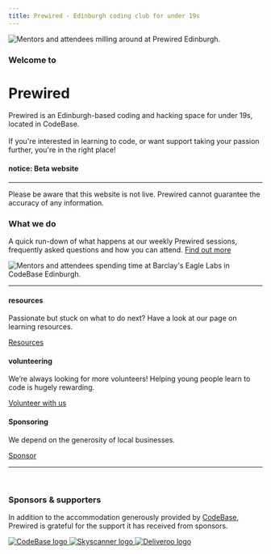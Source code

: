 ```yaml
---
title: Prewired - Edinburgh coding club for under 19s
---
```


<div class="split">
    <div class="split-piece split-center split-50 d-flex">
        <div class="img-container">
            <img src="/assets/images/misc/luke-at-codebase.jpg" alt="Mentors and attendees milling around at Prewired Edinburgh.">
        </div>
    </div>
    <div class="split-piece split-50">
        <h3>Welcome to</h3>
        <h1 role="heading">Prewired</h1>
        <p>
            Prewired is an Edinburgh-based coding and hacking space for under 19s, located in CodeBase.<br><br>
            If you're interested in learning to code, or want support taking your passion further, you're in the right place!
        </p>
    </div>
</div>

<div class="message-banner message-alert">
    <h4>notice: Beta website</h4>
    <hr>
    <p>
        Please be aware that this website is not live. Prewired cannot guarantee the accuracy of any information.
    </p>
</div>

<div class="split">
    <div class="split-piece split-50 center-mobile">
        <h3>What we do</h3>
        <p class="d-flex flex-column center-mobile mt-3">
            A quick run-down of what happens at our weekly Prewired sessions, frequently asked questions and how you can attend.
            <a class="btn btn-primary center-mobile mt-3 w-60 text-center" href="/what-we-do">Find out more</a>
        </p>
    </div>
    <div class="split-piece split-center split-50 d-flex">
        <div class="img-container">
            <img src="/assets/images/misc/eagle-lab-1.png" alt="Mentors and attendees spending time at Barclay's Eagle Labs in CodeBase Edinburgh.">
        </div>
    </div>
</div>

---

<div class="split align-items-start justify-content-between pt-4">
    <div class="split-piece min-split-30 split-nopad align-items-center">
        <h4 class="mt-0">resources</h4>
        <p class="text-center">
            Passionate but stuck on what to do next? Have a look at our page on learning resources.
            <br>
        </p>
        <a class="btn btn-primary mb-5 w-70" href="/resources">Resources</a>
    </div>
    <div class="split-piece min-split-30 split-nopad align-items-center">
        <h4 class="mt-0">volunteering</h4>
        <p class="text-center">
            We’re always looking for more volunteers! Helping young people learn to code is hugely rewarding.
            <br>
        </p>
        <a class="btn btn-primary mb-5 w-70" href="/volunteering">Volunteer with us</a>
    </div>
    <div class="split-piece min-split-30 split-nopad align-items-center">
        <h4 class="mt-0">Sponsoring</h4>
        <p class="text-center">
            We depend on the generosity of local businesses.
            <br>
        </p>
        <a class="btn btn-primary mb-5 w-70" href="/sponsor">Sponsor</a>
    </div>
</div>

---

<br>
<div class="split-piece">
    <h3>Sponsors & supporters</h3>
    <p class="pt-4">
        In addition to the accommodation generously provided by <a href="https://www.thisiscodebase.com/">CodeBase</a>, Prewired is grateful for the support it has received from sponsors.
    </p>
    <div class="sponsor-logo-container w-100 pt-4">
        <a href="https://www.thisiscodebase.com/">
            <img src="/assets/images/logos/codebase-logo.jpg" alt="CodeBase logo"> 
        </a>
        <a href="https://www.skyscanner.net/">
            <img src="/assets/images/logos/skyscanner-logo.png" alt="Skyscanner logo"> 
        </a>
        <a href="https://deliveroo.engineering/">
            <img src="/assets/images/logos/deliveroo-logo.png" alt="Deliveroo logo">
        </a>
    </div>
</div>